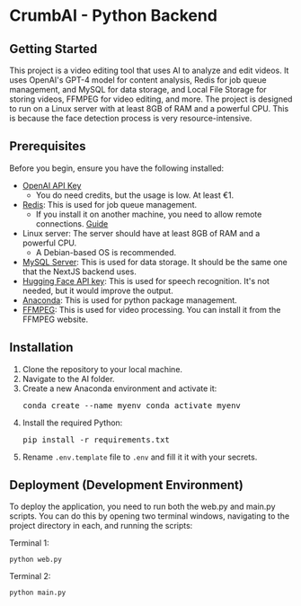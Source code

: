 # CrumbAI - Python Backend

## Getting Started

This project is a video editing tool that uses AI to analyze and edit videos. It uses OpenAI's GPT-4 model for content analysis, Redis for job queue management, and MySQL for data storage, and Local File Storage for storing videos, FFMPEG for video editing, and more. The project is designed to run on a Linux server with at least 8GB of RAM and a powerful CPU. This is because the face detection process is very resource-intensive.


## Prerequisites

Before you begin, ensure you have the following installed:
  
  - [OpenAI API Key](https://platform.openai.com/api-keys)
    - You do need credits, but the usage is low. At least €1.
  - [Redis](https://redis.io/docs/latest/operate/oss_and_stack/install/install-redis/install-redis-on-linux/): This is used for job queue management.
    - If you install it on another machine, you need to allow remote connections. [Guide](https://stackoverflow.com/a/19091231)
  - Linux server: The server should have at least 8GB of RAM and a powerful CPU.
    - A Debian-based OS is recommended.
  - [MySQL Server](https://dev.mysql.com/doc/refman/8.3/en/linux-installation.html): This is used for data storage. It should be the same one that the NextJS backend uses.
  - [Hugging Face API key](https://huggingface.co/settings/tokens): This is used for speech recognition. It's not needed, but it would improve the output.
  - [Anaconda](https://docs.anaconda.com/free/anaconda/install/linux/): This is used for python package management.
  - [FFMPEG](https://itsfoss.com/ffmpeg/): This is used for video processing. You can install it from the FFMPEG website.

## Installation

1. Clone the repository to your local machine.
2. Navigate to the AI folder.
3. Create a new Anaconda environment and activate it:
   <pre>conda create --name myenv conda activate myenv</pre> 
4. Install the required Python:
   <pre>pip install -r requirements.txt</pre> 
5. Rename ``.env.template`` file to ``.env`` and fill it it with your secrets.


## Deployment (Development Environment)

To deploy the application, you need to run both the web.py and main.py scripts. You can do this by opening two terminal windows, navigating to the project directory in each, and running the scripts:

Terminal 1:
```
python web.py
```

Terminal 2:
```
python main.py
```



